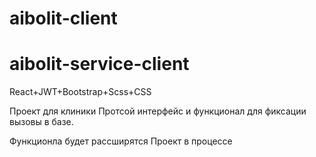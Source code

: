 # aibolit-client
# aibolit-service-client
React+JWT+Bootstrap+Scss+CSS

Проект для клиники Протсой интерфейс и функционал для фиксации вызовы в базе.

Функционла будет рассширятся Проект в процессе
